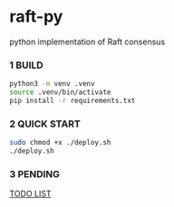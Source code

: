 # raft-py
python implementation of Raft consensus

### 1 BUILD

```sh
python3 -m venv .venv
source .venv/bin/activate
pip install -r requirements.txt
```

### 2 QUICK START

```sh
sudo chmod +x ./deploy.sh
./deploy.sh
```

### 3 PENDING

[TODO LIST](./TODO.md)